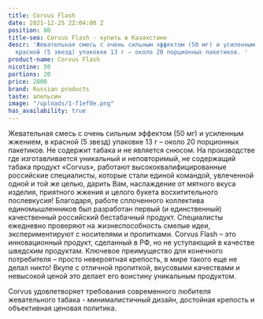 ```yaml
---
title: Corvus Flash
date: 2021-12-25 22:04:00 Z
position: 80
title-seo: Corvus Flash - купить в Казахстане
descr: 'Жевательная смесь с очень сильным эффектом (50 мг) и усиленным жжением, в
  красной (5 звезд) упаковке 13 г – около 20 порционных пакетиков. '
product-name: Corvus Flash
nicotine: 50
portions: 20
price: 2800
brand: Russian products
taste: апельсин
image: "/uploads/1-f1ef0e.png"
has_availability: true
---
```


Жевательная смесь с очень сильным эффектом (50 мг) и усиленным жжением, в красной (5 звезд) упаковке 13 г – около 20 порционных пакетиков. 
Не содержит табака и не является снюсом.
На производстве где изготавливается  уникальный и неповторимый,  не содержащий табака продукт «Corvus», работают высококвалифицированные российские специалисты, которые стали единой командой, увлеченной одной и той же целью, дарить Вам, наслаждение от мятного вкуса изделия, приятного жжения и целого букета восхитительного послевкусия!
            Благодаря, работе сплоченного коллектива единомышленников был разработан  первый (и единственный) качественный российский бестабачный продукт. Специалисты ежедневно проверяют на жизнеспособность смелые идеи, экспериментируют с носителями и пропитками.
            Corvus Flash – это инновационный продукт, сделанный в РФ, но не уступающий в качестве шведским продуктам. Ключевое преимущество для конечного потребителя – просто невероятная крепость, в мире такого еще не делал никто! Вкупе с отличной пропиткой, вкусовыми качествами и невысокой ценой это делает его воистину уникальным продуктом.
 
Corvus удовлетворяет требования современного любителя жевательного табака - минималистичный дизайн, достойная крепость и объективная ценовая политика.